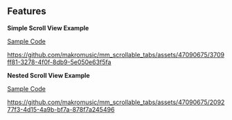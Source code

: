 
## Features

**Simple Scroll View Example**

[Sample Code](simple_scroll_example/lib/main.dart)

https://github.com/makromusic/mm_scrollable_tabs/assets/47090675/3709ff81-3278-4f0f-8db9-5e050e63f5fa


**Nested Scroll View Example**

[Sample Code](nested_scroll_example/lib/main.dart)

https://github.com/makromusic/mm_scrollable_tabs/assets/47090675/209277f3-4d15-4a9b-bf7a-878f7a245496






